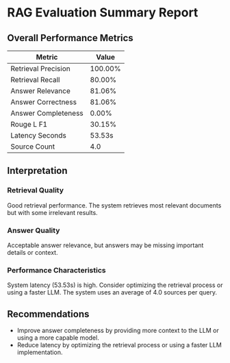 # RAG Evaluation Summary Report

## Overall Performance Metrics

| Metric | Value |
|--------|-------|
| Retrieval Precision | 100.00% |
| Retrieval Recall | 80.00% |
| Answer Relevance | 81.06% |
| Answer Correctness | 81.06% |
| Answer Completeness | 0.00% |
| Rouge L F1 | 30.15% |
| Latency Seconds | 53.53s |
| Source Count | 4.0 |


## Interpretation

### Retrieval Quality
Good retrieval performance. The system retrieves most relevant documents but with some irrelevant results.

### Answer Quality
Acceptable answer relevance, but answers may be missing important details or context.

### Performance Characteristics
System latency (53.53s) is high. Consider optimizing the retrieval process or using a faster LLM.
The system uses an average of 4.0 sources per query.

## Recommendations

- Improve answer completeness by providing more context to the LLM or using a more capable model.
- Reduce latency by optimizing the retrieval process or using a faster LLM implementation.